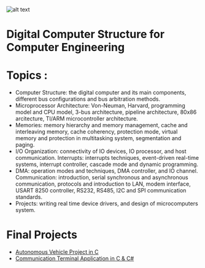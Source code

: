 ![alt text](https://github.com/MaorAssayag/Digital-Computer-Structure-projects/blob/master/Autonomous%20Vehicle%20Project/vehicle.PNG)
# Digital Computer Structure for Computer Engineering

# Topics :
* Computer Structure: the digital computer and its main components, different bus configurations
and bus arbitration methods.
* Microprocessor Architecture: Von-Neuman, Harvard, programming model and CPU model, 3-bus architecture, pipeline architecture, 80x86 arcitecture, TI/ARM
microcontroller architecture.
* Memories: memory hierarchy and memory management, cache and interleaving memory, cache coherency, protection mode, virtual memory and protection in
multitasking system, segmentation and paging. 
* I/O Organization: connectivity of IO devices, IO processor, and host communication. Interrupts: interrupts techniques, event-driven real-time
systems, interrupt controller, cascade mode and dynamic programming.
* DMA: operation modes and techniques, DMA controller, and IO channel. Communication: introduction, serial synchronous and
asynchronous communication, protocols and introduction to LAN, modem interface, USART 8250
controller, RS232, RS485, I2C and SPI communication standards. 
* Projects: writing real time device drivers, and design of microcomputers system.

# Final Projects 
* <a href="https://github.com/MaorAssayag/Digital-Computer-Structure-projects/tree/master/Autonomous%20Vehicle%20Project">Autonomous Vehicle Project in C</a>
* <a href="https://github.com/MaorAssayag/Digital-Computer-Structure-projects/tree/master/Communication%20Terminal%20Application">Communication Terminal Application in C & C#</a>
